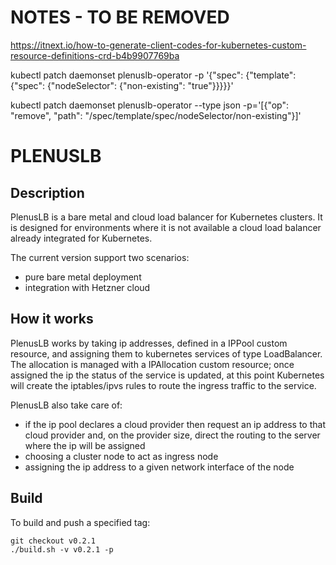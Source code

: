 # NOTES - TO BE REMOVED

https://itnext.io/how-to-generate-client-codes-for-kubernetes-custom-resource-definitions-crd-b4b9907769ba


kubectl patch daemonset plenuslb-operator -p '{"spec": {"template": {"spec": {"nodeSelector": {"non-existing": "true"}}}}}'

kubectl patch daemonset plenuslb-operator --type json -p='[{"op": "remove", "path": "/spec/template/spec/nodeSelector/non-existing"}]'

# PLENUSLB

## Description

PlenusLB is a bare metal and cloud load balancer for Kubernetes clusters.
It is designed for environments where it is not available a cloud load balancer already integrated for Kubernetes.

The current version support two scenarios:
- pure bare metal deployment
- integration with Hetzner cloud

## How it works

PlenusLB works by taking ip addresses, defined in a IPPool custom resource, and assigning them to kubernetes services of type LoadBalancer.
The allocation is managed with a IPAllocation custom resource; once assigned the ip the status of the service is updated, at this point Kubernetes will create the iptables/ipvs rules to route the ingress traffic to the service.

PlenusLB also take care of:
- if the ip pool declares a cloud provider then request an ip address to that cloud provider and, on the provider size, direct the routing to the server where the ip will be assigned
- choosing a cluster node to act as ingress node
- assigning the ip address to a given network interface of the node

## Build

To build and push a specified tag:

```
git checkout v0.2.1
./build.sh -v v0.2.1 -p
```
